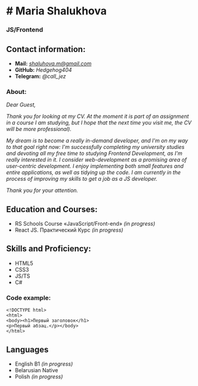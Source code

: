 # # Maria Shalukhova
### JS/Frontend 

## Contact information:

* **Mail:** *shaluhova.m@gmail.com*
* **GitHub:** *Hedgehog404*
* **Telegram:** *@call_jez*

### About:
*Dear Guest,*

*Thank you for looking at my CV. At the moment it is part of an assignment in a course I am studying, but I hope that the next time you visit me, the CV will be more professional).*

*My dream is to become a really in-demand developer, and I'm on my way to that goal right now:
I'm successfully completing my university studies and devoting all my free time to studying Frontend Development, as I'm really interested in it. I consider web-development as a promising area of user-centric development. I enjoy implementing both small features and entire applications, as well as tidying up the code. I am currently in the process of improving my skills to get a job as a JS developer.*

*Thank you for your attention.* 

## Education and Courses:

* RS Schools Course «JavaScript/Front-end» *(in progress)*
* React JS. Практический Курс *(in progress)*

## Skills and Proficiency:

* HTML5
* CSS3
* JS/TS
* C# 

### Code example:
```
<!DOCTYPE html>
<html>
<body><h1>Первый заголовок</h1>
<p>Первый абзац.</p></body>
</html>
```
## Languages

* English  B1 *(in progress)*
* Belarusian   Native 
* Polish      *(in progress)*
